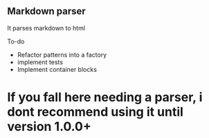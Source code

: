 ## Markdown parser

It parses markdown to html

To-do
- Refactor patterns into a factory
- implement tests
- Implement container blocks


# If you fall here needing a parser, i dont recommend using it until version 1.0.0+